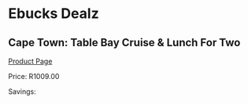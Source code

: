 
# Ebucks Dealz
## Cape Town: Table Bay Cruise & Lunch For Two
[Product Page](https://www.ebucks.com/web/shop/productSelected.do?prodId=1089338705&catId=909917204)

Price: R1009.00

Savings: 


	